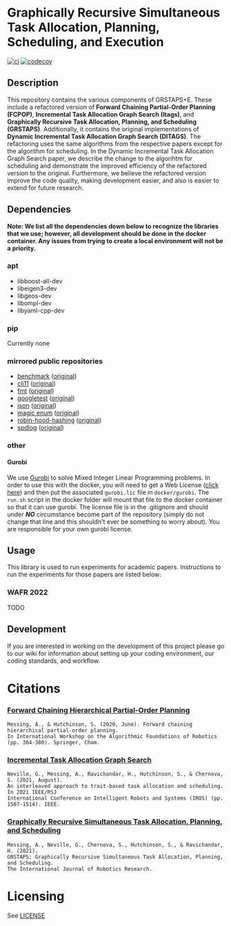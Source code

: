 # Graphically Recursive Simultaneous Task Allocation, Planning, Scheduling, and Execution

[![ci](https://github.com/amessing/grstapse/actions/workflows/ci.yml/badge.svg)](https://github.com/amessing/grstapse/actions/workflows/ci.yml)
[![codecov](https://codecov.io/gh/amessing/grstapse/branch/master/graph/badge.svg)](https://codecov.io/gh/amessing/grstapse)

## Description

This repository contains the various components of GRSTAPS+E. These include a refactored version of **Forward Chaining
Partial-Order Planning (FCPOP)**, **Incremental Task Allocation Graph Search (Itags)**, and **Graphically Recursive Task
Allocation, Planning, and Scheduling (GRSTAPS)**. Additionally, it contains the original implementations of **Dynamic
Incremental Task Allocation Graph Search (DITAGS)**. The refactoring uses the same algorithms from the respective papers
except for the algorithm for scheduling. In the Dynamic Incremental Task Allocation Graph Search paper, we describe the
change to the algorihtm for scheduling and demonstrate the improved efficiency of the refactored version to the
original. Furthermore, we believe the refactored version improve the code quality, making development easier, and also
is easier to extend for future research.

## Dependencies

**Note: We list all the dependencies down below to recognize the libraries that we use; however, all development should
be done in the docker container. Any issues from trying to create a local environment will not be a priority.**

### apt

- libboost-all-dev
- libeigen3-dev
- libgeos-dev
- libompl-dev
- libyaml-cpp-dev

### pip

Currently none

### mirrored public repositories

- [benchmark](https://github.com/amessing/benchmark) ([original](https://github.com/google/benchmark))
- [cli11](https://github.com/amessing/cli11) ([original]())
- [fmt](https://github.com/amessing/fmt) ([original](https://github.com/fmtlib/fmt))
- [googletest](https://github.com/amessing/googletest) ([original](https://github.com/google/googletest))
- [json](https://github.com/amessing/json) ([original](https://github.com/nlohmann/json))
- [magic enum](https://github.com/amessing/magic_enum) ([original](https://github.com/Neargye/magic_enum))
- [robin-hood-hashing](https://github.com/amessing/robin-hood-hashing) ([original](https://github.com/martinus/robin-hood-hashing))
- [spdlog](https://github.com/amessing/spdlog) ([original](https://github.com/gabime/spdlog))

### other

#### Gurobi

We use [Gurobi](https://www.gurobi.com/) to solve Mixed Integer Linear Programming problems. In order to use this with
the docker, you will need to get a Web
License ([click here](https://www.gurobi.com/academia/academic-program-and-licenses/)) and then put the
associated ```gurobi.lic``` file in ```docker/gurobi```. The `run.sh` script in the docker folder will mount that file
to the docker container so that it can use gurobi. The license file is in the .gitignore and should under ___NO___
circumstance become part of the repository (simply do not change that line and this shouldn't ever be something to worry
about). You are responsible for your own gurobi license.

## Usage

This library is used to run experiments for academic papers. Instructions to run the experiments for those papers are
listed below:

### WAFR 2022

TODO

## Development

If you are interested in working on the development of this project please go to our wiki for information about setting
up your coding environment, our coding standards, and workflow.

# Citations

### [Forward Chaining Hierarchical Partial-Order Planning](http://robotics.cs.rutgers.edu/wafr2020/wp-content/uploads/sites/7/2020/05/WAFR_2020_FV_43.pdf)

```
Messing, A., & Hutchinson, S. (2020, June). Forward chaining hierarchical partial-order planning. 
In International Workshop on the Algorithmic Foundations of Robotics (pp. 364-380). Springer, Cham.
```

### [Incremental Task Allocation Graph Search]()

```
Neville, G., Messing, A., Ravichandar, H., Hutchinson, S., & Chernova, S. (2021, August). 
An interleaved approach to trait-based task allocation and scheduling. In 2021 IEEE/RSJ 
International Conference on Intelligent Robots and Systems (IROS) (pp. 1507-1514). IEEE.
```

### [Graphically Recursive Simultaneous Task Allocation, Planning, and Scheduling]()

```
Messing, A., Neville, G., Chernova, S., Hutchinson, S., & Ravichandar, H. (2021). 
GRSTAPS: Graphically Recursive Simultaneous Task Allocation, Planning, and Scheduling. 
The International Journal of Robotics Research.
```

# Licensing

See [LICENSE](LICENSE)